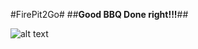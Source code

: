 #FirePit2Go#
##**Good BBQ Done right!!!**##

[logo]:https://firepit2go.files.wordpress.com/2017/10/cropped-barbeque-clipart.png "Logo Title PIG4Dinner"

 ![alt text](https://firepit2go.files.wordpress.com/2017/10/cropped-pig-21.jpg?w=1180&h=869 "Logo Title FirePit2Go")
